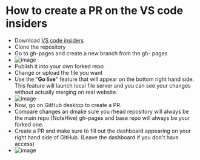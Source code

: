 # How to create a PR on the VS code insiders
- Download [VS code insiders](https://code.visualstudio.com/docs/?dv=win&build=insiders)
- Clone the repository
- Go to gh-pages and create a new branch from the gh- pages
- ![image](https://github.com/Aini-Bashir/InfoHub/assets/117284277/0ada4fb8-ca08-4bf8-816d-853fc51ebcd4)
- Publish it into your own forked repo
- Change or upload the file you want
- Use the "**Go live**" feature that will appear on the bottom right hand side. This feature will launch local file server and you can see your changes without actually merging on real website.
- ![image](https://github.com/Aini-Bashir/InfoHub/assets/117284277/f5532c97-ee8f-4c16-b18a-56abde4b457d)
- Now, go on GitHub desktop to create a PR.
- Compare changes an dmake sure you rhead repository will always be the main repo (NoteHive) gh-pages and base repo will always be your forked one.
- Create a PR and make sure to fill out the dashboard appearing on your right hand side of GitHub. (Leave the dashboard if you don't have access)
- ![image](https://github.com/Aini-Bashir/InfoHub/assets/117284277/72d60ddd-414f-465f-879e-ab2afeacea46)
